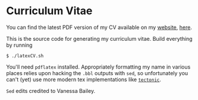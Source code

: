 # Curriculum Vitae

You can find the latest PDF version of my CV available on my [website](https://iancze.github.io), [here](https://iancze.github.io/assets/Ian_CzekalaCV.pdf).

This is the source code for generating my curriculum vitae. Build everything by running 

    $ ./latexCV.sh 

You'll need ``pdflatex`` installed. Appropriately formatting my name in various places relies upon hacking the `.bbl` outputs with `sed`, so unfortunately you can't (yet) use more modern tex implementations like [`tectonic`](https://tectonic-typesetting.github.io/).

`Sed` edits credited to Vanessa Bailey.